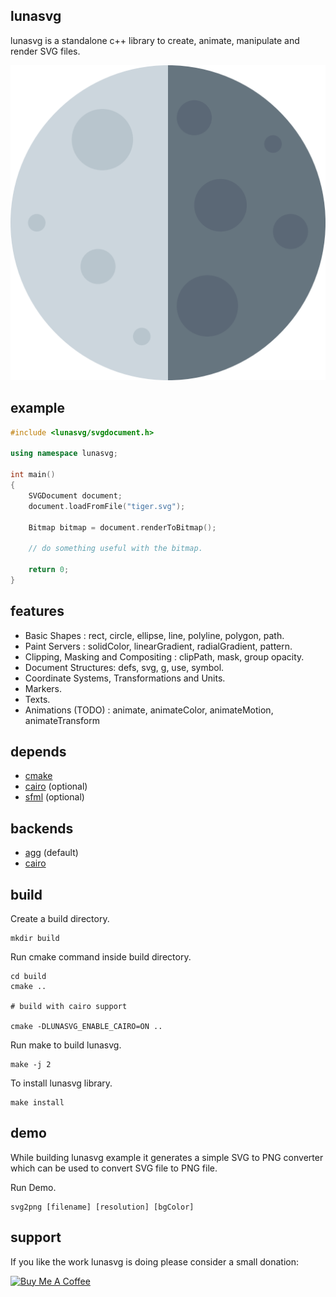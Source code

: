 ## lunasvg
lunasvg is a standalone c++ library to create, animate, manipulate and render SVG files.

![svg2png generated PNG](luna.png)

## example
```cpp
#include <lunasvg/svgdocument.h>

using namespace lunasvg;

int main()
{
    SVGDocument document;
    document.loadFromFile("tiger.svg");
    
    Bitmap bitmap = document.renderToBitmap();
    
    // do something useful with the bitmap.
    
    return 0;
}

```

## features
- Basic Shapes : rect, circle, ellipse, line, polyline, polygon, path.
- Paint Servers : solidColor, linearGradient, radialGradient, pattern.
- Clipping, Masking and Compositing : clipPath, mask, group opacity.
- Document Structures: defs, svg, g, use, symbol.
- Coordinate Systems, Transformations and Units.
- Markers.
- Texts.
- Animations (TODO) : animate, animateColor, animateMotion, animateTransform

## depends
* [cmake](https://cmake.org/download/)
* [cairo](https://www.cairographics.org/download/) (optional)
* [sfml](https://www.sfml-dev.org/download.php) (optional)

## backends
* [agg](https://en.wikipedia.org/wiki/Anti-Grain_Geometry) (default)
* [cairo](https://www.cairographics.org/)

## build

Create a build directory.
```
mkdir build
```
Run cmake command inside build directory.
```
cd build
cmake ..

# build with cairo support

cmake -DLUNASVG_ENABLE_CAIRO=ON ..

```
Run make to build lunasvg.

```
make -j 2
```
To install lunasvg library.

```
make install
```

## demo
While building lunasvg example it generates a simple SVG to PNG converter which can be used to convert SVG file to PNG file.

Run Demo.
```
svg2png [filename] [resolution] [bgColor]
```

## support
If you like the work lunasvg is doing please consider a small donation:

<a href="https://www.buymeacoffee.com/sammycage" target="_blank"><img src="https://www.buymeacoffee.com/assets/img/custom_images/orange_img.png" alt="Buy Me A Coffee" style="height: 51px !important;width: 217px !important;" ></a>
